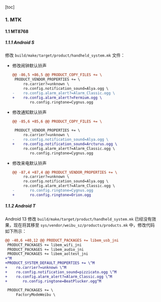 [toc]

### 1. MTK

#### 1.1 MT8768

##### 1.1.1 Android S

修改 `build/make/target/product/handheld_system.mk` 文件：

+ 修改闹钟默认铃声

  ```diff
  @@ -86,5 +86,5 @@ PRODUCT_COPY_FILES += \
   PRODUCT_VENDOR_PROPERTIES += \
       ro.carrier?=unknown \
       ro.config.notification_sound=Alya.ogg \
  -    ro.config.alarm_alert?=Alarm_Classic.ogg \
  +    ro.config.alarm_alert?=Fermium.ogg \
          ro.config.ringtone=Cygnus.ogg
  ```

+ 修改通知默认铃声

  ```diff
  @@ -85,6 +85,6 @@ PRODUCT_COPY_FILES += \
   
   PRODUCT_VENDOR_PROPERTIES += \
       ro.carrier?=unknown \
  -    ro.config.notification_sound=Alya.ogg \
  +    ro.config.notification_sound=Arcturus.ogg \
       ro.config.alarm_alert?=Alarm_Classic.ogg \
          ro.config.ringtone=Cygnus.ogg
  ```

+ 修改来电默认铃声

  ```diff
  @@ -87,4 +87,4 @@ PRODUCT_VENDOR_PROPERTIES += \
       ro.carrier?=unknown \
       ro.config.notification_sound=Alya.ogg \
       ro.config.alarm_alert?=Alarm_Classic.ogg \
  -       ro.config.ringtone=Cygnus.ogg
  +       ro.config.ringtone=Orion.ogg
  ```


##### 1.1.2 Android T

Android 13 修改 `build/make/target/product/handheld_system.mk` 已经没有效果，现在将其移至 `sys/vendor/weibu_sz/products/products.mk` 中，修改代码如下所示：

```diff
@@ -40,6 +40,12 @@ PRODUCT_PACKAGES += libem_usb_jni
 PRODUCT_PACKAGES += libem_wifi_jni
 PRODUCT_PACKAGES += libem_audio_jni
 PRODUCT_PACKAGES += libem_aoltest_jni
+^M
+PRODUCT_SYSTEM_DEFAULT_PROPERTIES += \^M
+    ro.carrier?=unknown \^M
+    ro.config.notification_sound=pizzicato.ogg \^M
+    ro.config.alarm_alert?=Alarm_Classic.ogg \^M
+       ro.config.ringtone=BeatPlucker.ogg^M
  
 PRODUCT_PACKAGES += \
     FactoryModeWeibu \
```

